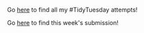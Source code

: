 Go [here](https://github.com/npaterna/datascience/tree/master/TidyTuesday) to find all my #TidyTuesday attempts!

Go [here](https://github.com/npaterna/datascience/tree/master/TidyTuesday/Week_19) to find this week's submission!
